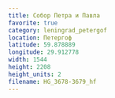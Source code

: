 ```yaml
---
title: Собор Петра и Павла
favorite: true
category: leningrad_petergof
location: Петергоф
latitude: 59.878889
longitude: 29.912778
width: 1544
height: 2208
height_units: 2
filename: HG_3678-3679_hf
---
```


